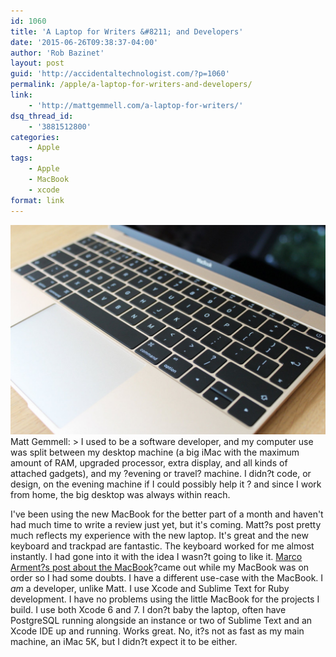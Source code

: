 ```yaml
---
id: 1060
title: 'A Laptop for Writers &#8211; and Developers'
date: '2015-06-26T09:38:37-04:00'
author: 'Rob Bazinet'
layout: post
guid: 'http://accidentaltechnologist.com/?p=1060'
permalink: /apple/a-laptop-for-writers-and-developers/
link:
    - 'http://mattgemmell.com/a-laptop-for-writers/'
dsq_thread_id:
    - '3881512800'
categories:
    - Apple
tags:
    - Apple
    - MacBook
    - xcode
format: link
---
```


[![image](/assets/img/2015/06/18675641290_8395d4dc12_h.jpg)](http://mattgemmell.com/a-laptop-for-writers/) Matt Gemmell: > I used to be a software developer, and my computer use was split between my desktop machine (a big iMac with the maximum amount of RAM, upgraded processor, extra display, and all kinds of attached gadgets), and my ?evening or travel? machine. I didn?t code, or design, on the evening machine if I could possibly help it ? and since I work from home, the big desktop was always within reach.

 I've been using the new MacBook for the better part of a month and haven't had much time to write a review just yet, but it's coming. Matt?s post pretty much reflects my experience with the new laptop. It's great and the new keyboard and trackpad are fantastic. The keyboard worked for me almost instantly. I had gone into it with the idea I wasn?t going to like it. [Marco Arment?s post about the MacBook](http://www.marco.org/2015/05/19/mistake-one)?came out while my MacBook was on order so I had some doubts. I have a different use-case with the MacBook. I *am* a developer, unlike Matt. I use Xcode and Sublime Text for Ruby development. I have no problems using the little MacBook for the projects I build. I use both Xcode 6 and 7. I don?t baby the laptop, often have PostgreSQL running alongside an instance or two of Sublime Text and an Xcode IDE up and running. Works great. No, it?s not as fast as my main machine, an iMac 5K, but I didn?t expect it to be either. 